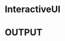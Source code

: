 # InteractiveUI
<h1> OUTPUT </h1?
![interactive-master](https://user-images.githubusercontent.com/47654151/111632459-97ab9b80-881c-11eb-95ea-024471a80eef.gif)
